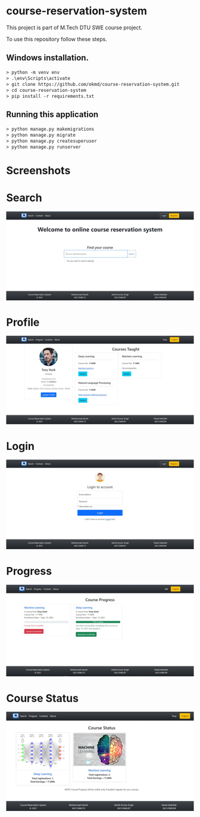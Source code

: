 # course-reservation-system
This project is part of M.Tech DTU SWE course project.

To use this repository follow these steps.

## Windows installation.
    
    > python -m venv env
    > .\env\Scripts\activate
    > git clone https://github.com/okmd/course-reservation-system.git
    > cd course-reservation-system
    > pip install -r requirements.txt

## Running this application
    > python manage.py makemigrations
    > python manage.py migrate
    > python manage.py createsuperuser
    > python manage.py runserver
    
# Screenshots


# Search
![Search](screenshot/search.JPG?raw=true)

# Profile
![Profile](screenshot/fac-profile.JPG?raw=true)

# Login
![Login](screenshot/login.JPG?raw=true)

# Progress
![Progress](screenshot/stu-progress.JPG?raw=true)

# Course Status
![Courses](screenshot/fac-course-status.JPG?raw=true)


